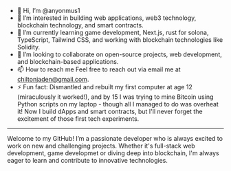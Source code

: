 - 👋 Hi, I’m @anyonmus1
- 👀 I’m interested in building web applications, web3 technology, blockchain technology, and smart contracts.
- 🌱 I’m currently learning game development, Next.js, rust for solona, TypeScript, Tailwind CSS, and working with blockchain technologies like Solidity.
- 📝 I’m looking to collaborate on open-source projects, web development, and blockchain-based applications.
- 📫 How to reach me Feel free to reach out via email me at chiltonjaden@gmail.com.
- ⚡ Fun fact: Dismantled and rebuilt my first computer at age 12 (miraculously it worked!), and by 15 I was trying to mine Bitcoin using Python scripts on my laptop - though all I managed to do was overheat it! Now I build dApps and smart contracts, but I'll never forget the excitement of those first tech experiments.

---

Welcome to my GitHub! I’m a passionate developer who is always excited to work on new and challenging projects. 
Whether it's full-stack web development, game developmet or diving deep into blockchain, I'm always eager to learn and contribute to innovative technologies.
